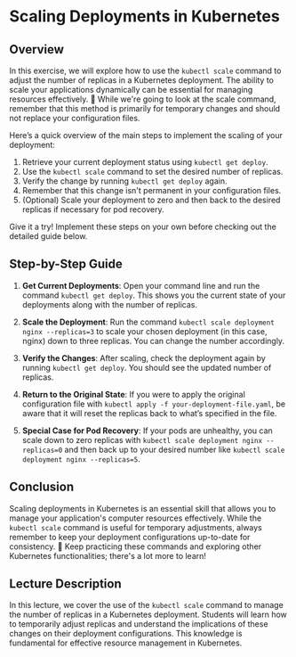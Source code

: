 # Scaling Deployments in Kubernetes

## Overview
In this exercise, we will explore how to use the `kubectl scale` command to adjust the number of replicas in a Kubernetes deployment. The ability to scale your applications dynamically can be essential for managing resources effectively. 🌱 While we're going to look at the scale command, remember that this method is primarily for temporary changes and should not replace your configuration files.

Here’s a quick overview of the main steps to implement the scaling of your deployment:
1. Retrieve your current deployment status using `kubectl get deploy`.
2. Use the `kubectl scale` command to set the desired number of replicas.
3. Verify the change by running `kubectl get deploy` again.
4. Remember that this change isn't permanent in your configuration files.
5. (Optional) Scale your deployment to zero and then back to the desired replicas if necessary for pod recovery.

Give it a try! Implement these steps on your own before checking out the detailed guide below. 

## Step-by-Step Guide
1. **Get Current Deployments**: Open your command line and run the command `kubectl get deploy`. This shows you the current state of your deployments along with the number of replicas.
   
2. **Scale the Deployment**: Run the command `kubectl scale deployment nginx --replicas=3` to scale your chosen deployment (in this case, nginx) down to three replicas. You can change the number accordingly.

3. **Verify the Changes**: After scaling, check the deployment again by running `kubectl get deploy`. You should see the updated number of replicas.

4. **Return to the Original State**: If you were to apply the original configuration file with `kubectl apply -f your-deployment-file.yaml`, be aware that it will reset the replicas back to what’s specified in the file. 

5. **Special Case for Pod Recovery**: If your pods are unhealthy, you can scale down to zero replicas with `kubectl scale deployment nginx --replicas=0` and then back up to your desired number like `kubectl scale deployment nginx --replicas=5`.

## Conclusion
Scaling deployments in Kubernetes is an essential skill that allows you to manage your application's computer resources effectively. While the `kubectl scale` command is useful for temporary adjustments, always remember to keep your deployment configurations up-to-date for consistency. 🚀 Keep practicing these commands and exploring other Kubernetes functionalities; there's a lot more to learn!

## Lecture Description
In this lecture, we cover the use of the `kubectl scale` command to manage the number of replicas in a Kubernetes deployment. Students will learn how to temporarily adjust replicas and understand the implications of these changes on their deployment configurations. This knowledge is fundamental for effective resource management in Kubernetes.